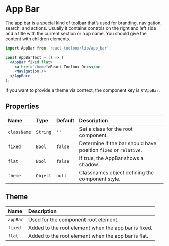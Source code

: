 # App Bar

The app bar is a special kind of toolbar that’s used for branding, navigation, search, and actions. Usually it contains controls on the right and left side and a title with the current section or app name. You should give the content with children elements.

```jsx
import AppBar from 'react-toolbox/lib/app_bar';

const AppBarTest = () => (
  <AppBar fixed flat>
    <a href="/home">React Toolbox Docs</a>
    <Navigation />
  </AppBar>
);
```

If you want to provide a theme via context, the component key is `RTAppBar`.

## Properties

| Name          | Type    | Default  | Description|
|:-----|:-----|:-----|:-----|
| `className` | `String`  | `''`     | Set a class for the root component.|
| `fixed`     | `Bool`    | `false`  | Determine if the bar should have position `fixed` or `relative`.|
| `flat`      | `Bool`    | `false`  | If true, the AppBar shows a shadow.|
| `theme`     | `Object`  | `null`   | Classnames object defining the component style.|

## Theme

| Name     | Description|
|:---------|:-----------|
| `appBar` | Used for the component root element.|
| `fixed`  | Added to the root element when the app bar is fixed.|
| `flat`   | Added to the root element when the app bar is flat.|
